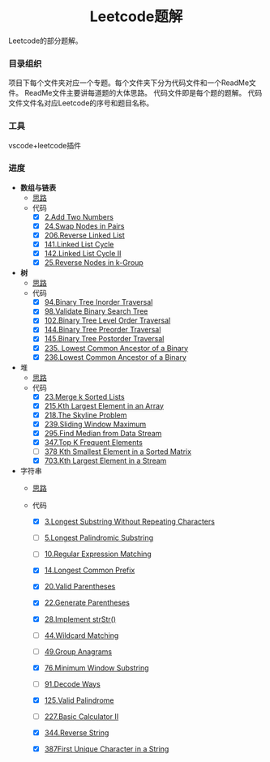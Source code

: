 # <center>Leetcode题解</center>
Leetcode的部分题解。

### 目录组织
项目下每个文件夹对应一个专题。每个文件夹下分为代码文件和一个ReadMe文件。
ReadMe文件主要讲每道题的大体思路。
代码文件即是每个题的题解。
代码文件文件名对应Leetcode的序号和题目名称。

### 工具
vscode+leetcode插件

### 进度
- **数组与链表**
    - [思路](./linkedlist/ReadMe.md)
    - 代码
        - [x] [2.Add Two Numbers](./linkedlist/2.add-two-numbers.java)
        - [x] [24.Swap Nodes in Pairs](./linkedlist/24.swap-nodes-in-pairs.java)
        - [x] [206.Reverse Linked List](./linkedlist/141.linked-list-cycle.java)
        - [x] [141.Linked List Cycle](./linkedlist/142.linked-list-cycle-ii.java)
        - [x] [142.Linked List Cycle II](./linkedlist/206.reverse-linked-list.java)
        - [x] [25.Reverse Nodes in k-Group](./linkedlist/25.reverse-nodes-in-k-group.java)
- **树**
    - [思路](./tree/ReadMe.md)
    - 代码
        - [x] [94.Binary Tree Inorder Traversal](./tree/94.binary-tree-inorder-traversal.java)
        - [x] [98.Validate Binary Search Tree](./tree/98.validate-binary-search-tree.java)
        - [x] [102.Binary Tree Level Order Traversal](./tree/102.binary-tree-level-order-traversal.java)
        - [x] [144.Binary Tree Preorder Traversal](./tree/144.binary-tree-preorder-traversal.java)
        - [x] [145.Binary Tree Postorder Traversal](./tree/145.binary-tree-postorder-traversal.java)
        - [x] [235. Lowest Common Ancestor of a Binary](./tree/235.lowest-common-ancestor-of-a-binary-search-tree.java)
        - [x] [236.Lowest Common Ancestor of a Binary ](./tree/236.lowest-common-ancestor-of-a-binary-tree.java)
- 堆
    - [思路](./heap/ReadMe.md)
    - 代码
        - [x] [23.Merge k Sorted Lists](./heap/23.merge-k-sorted-lists.java)
        - [x] [215.Kth Largest Element in an Array](./heap/215.kth-largest-element-in-an-array.java)
        - [x] [218.The Skyline Problem](./heap218.the-skyline-problem.java)
        - [x] [239.Sliding Window Maximum](./heap/239.sliding-window-maximum.java)
        - [x] [295.Find Median from Data Stream](./heap/295.find-median-from-data-stream.java)
        - [x] [347.Top K Frequent Elements](./heap/347.top-k-frequent-elements.java)
        - [ ] [378 Kth Smallest Element in a Sorted Matrix](./heap/378.kth-smallest-element-in-a-sorted-matrix.java)
        - [x] [703.Kth Largest Element in a Stream](./heap/703.kth-largest-element-in-a-stream.java)
- 字符串
    - [思路](./string/ReadMe.md)
    - 代码
        
        - [x] [3.Longest Substring Without Repeating Characters](./heap/3.longest-substring-without-repeating-characters.java)
        - [ ] [5.Longest Palindromic Substring](./heap/5.longest-palindromic-substring.java)
        - [ ] [10.Regular Expression Matching](./heap/10.regular-expression-matching.java)
        - [x] [14.Longest Common Prefix](./heap/14.longest-common-prefix.java)
        - [x] [20.Valid Parentheses](./heap/20.valid-parentheses.java)
        - [x] [22.Generate Parentheses](./heap/22.generate-parentheses.java)
        - [x] [28.Implement strStr()](./heap/28.implement-str-str.java)
        - [ ] [44.Wildcard Matching](./heap/44.wildcard-matching.java)
        - [ ] [49.Group Anagrams](./heap/49.group-anagrams.java)
        - [x] [76.Minimum Window Substring](./heap/76.minimum-window-substring.java)
        - [ ] [91.Decode Ways](./heap/91.decode-ways.java)
        - [x] [125.Valid Palindrome](./heap/125.valid-palindrome.java)
        - [ ] [227.Basic Calculator II](./heap/227.basic-calculator-ii.java)
        - [x] [344.Reverse String](./heap/344.reverse-string.java)
        - [x] [387First Unique Character in a String](./heap/387.first-unique-character-in-a-string.java)
        
        